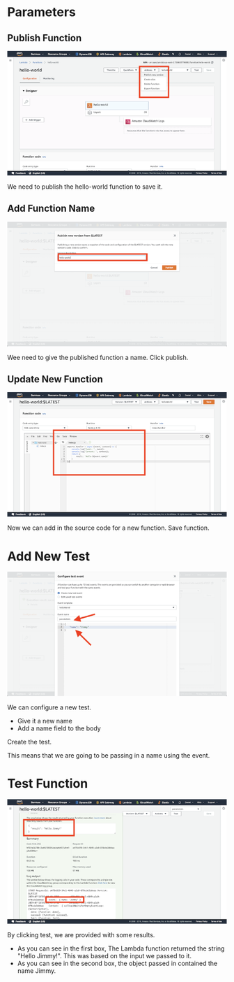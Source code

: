 # Parameters

## Publish Function
![](./images/1.png)

We need to publish the hello-world function to save it.

## Add Function Name
![](./images/2.png)

Wee need to give the published function a name. Click publish.

## Update New Function
![](./images/3.png)

Now we can add in the source code for a new function. Save function.

# Add New Test
![](./images/4.png)

We can configure a new test. 
* Give it a new name 
* Add a name field to the body

Create the test.

This means that we are going to be passing in a name using the event.

# Test Function
![](./images/5.png)

By clicking test, we are provided with some results. 
* As you can see in the first box, The Lambda function returned the string 
"Hello Jimmy!". This was based on the input we passed to it. 
* As you can see in the second box, the object passed in contained the name
Jimmy.

